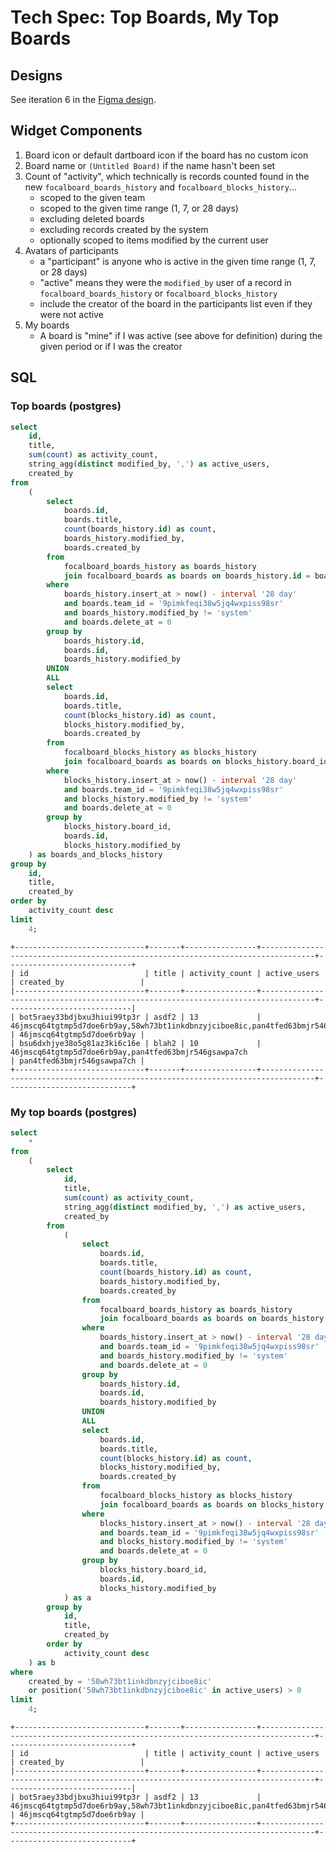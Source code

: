 # Tech Spec: Top Boards, My Top Boards

## Designs

See iteration 6 in the [Figma design](https://www.figma.com/file/fKyLulu6MUjQzQa9pBFFrC/Insights-and-Analytics?node-id=548%3A102444).

## Widget Components 

1. Board icon or default dartboard icon if the board has no custom icon
1. Board name or `(Untitled Board)` if the name hasn't been set
1. Count of "activity", which technically is records counted found in the new `focalboard_boards_history` and `focalboard_blocks_history`...
    * scoped to the given team 
    * scoped to the given time range (1, 7, or 28 days)
    * excluding deleted boards
    * excluding records created by the system
    * optionally scoped to items modified by the current user
1. Avatars of participants
    * a "participant" is anyone who is active in the given time range (1, 7, or 28 days)
    * "active" means they were the `modified_by` user of a record in `focalboard_boards_history` or `focalboard_blocks_history`
    * include the creator of the board in the participants list even if they were not active
1. My boards
    * A board is "mine" if I was active (see above for definition) during the given period or if I was the creator

## SQL

### Top boards (postgres)

```sql
select
	id,
	title,
	sum(count) as activity_count,
	string_agg(distinct modified_by, ',') as active_users,
	created_by
from
	(
		select
			boards.id,
			boards.title,
			count(boards_history.id) as count,
			boards_history.modified_by,
			boards.created_by
		from
			focalboard_boards_history as boards_history
			join focalboard_boards as boards on boards_history.id = boards.id
		where
			boards_history.insert_at > now() - interval '28 day'
			and boards.team_id = '9pimkfeqi38w5jq4wxpiss98sr'
			and boards_history.modified_by != 'system'
			and boards.delete_at = 0
		group by
			boards_history.id,
			boards.id,
			boards_history.modified_by
		UNION
		ALL
		select
			boards.id,
			boards.title,
			count(blocks_history.id) as count,
			blocks_history.modified_by,
			boards.created_by
		from
			focalboard_blocks_history as blocks_history
			join focalboard_boards as boards on blocks_history.board_id = boards.id
		where
			blocks_history.insert_at > now() - interval '28 day'
			and boards.team_id = '9pimkfeqi38w5jq4wxpiss98sr'
			and blocks_history.modified_by != 'system'
			and boards.delete_at = 0
		group by
			blocks_history.board_id,
			boards.id,
			blocks_history.modified_by
	) as boards_and_blocks_history
group by
	id,
	title,
	created_by
order by
	activity_count desc
limit
	4;
```

```shell
+-----------------------------+-------+----------------+----------------------------------------------------------------------------------+----------------------------+
| id                          | title | activity_count | active_users                                                                     | created_by                 |
|-----------------------------+-------+----------------+----------------------------------------------------------------------------------+----------------------------|
| bot5raey33bdjbxu3hiui99tp3r | asdf2 | 13             | 46jmscq64tgtmp5d7doe6rb9ay,58wh73bt1inkdbnzyjciboe8ic,pan4tfed63bmjr546gsawpa7ch | 46jmscq64tgtmp5d7doe6rb9ay |
| bsu6dxhjye38o5g81az3ki6c16e | blah2 | 10             | 46jmscq64tgtmp5d7doe6rb9ay,pan4tfed63bmjr546gsawpa7ch                            | pan4tfed63bmjr546gsawpa7ch |
+-----------------------------+-------+----------------+----------------------------------------------------------------------------------+----------------------------+
```

### My top boards (postgres)

```sql
select
    *
from
    (
        select
            id,
            title,
            sum(count) as activity_count,
            string_agg(distinct modified_by, ',') as active_users,
            created_by
        from
            (
                select
                    boards.id,
                    boards.title,
                    count(boards_history.id) as count,
                    boards_history.modified_by,
                    boards.created_by
                from
                    focalboard_boards_history as boards_history
                    join focalboard_boards as boards on boards_history.id = boards.id
                where
                    boards_history.insert_at > now() - interval '28 day'
                    and boards.team_id = '9pimkfeqi38w5jq4wxpiss98sr'
                    and boards_history.modified_by != 'system'
                    and boards.delete_at = 0
                group by
                    boards_history.id,
                    boards.id,
                    boards_history.modified_by
                UNION
                ALL
                select
                    boards.id,
                    boards.title,
                    count(blocks_history.id) as count,
                    blocks_history.modified_by,
                    boards.created_by
                from
                    focalboard_blocks_history as blocks_history
                    join focalboard_boards as boards on blocks_history.board_id = boards.id
                where
                    blocks_history.insert_at > now() - interval '28 day'
                    and boards.team_id = '9pimkfeqi38w5jq4wxpiss98sr'
                    and blocks_history.modified_by != 'system'
                    and boards.delete_at = 0
                group by
                    blocks_history.board_id,
                    boards.id,
                    blocks_history.modified_by
            ) as a
        group by
            id,
            title,
            created_by
        order by
            activity_count desc
    ) as b
where
    created_by = '58wh73bt1inkdbnzyjciboe8ic'
    or position('58wh73bt1inkdbnzyjciboe8ic' in active_users) > 0
limit
    4;
```
```shell
+-----------------------------+-------+----------------+----------------------------------------------------------------------------------+----------------------------+
| id                          | title | activity_count | active_users                                                                     | created_by                 |
|-----------------------------+-------+----------------+----------------------------------------------------------------------------------+----------------------------|
| bot5raey33bdjbxu3hiui99tp3r | asdf2 | 13             | 46jmscq64tgtmp5d7doe6rb9ay,58wh73bt1inkdbnzyjciboe8ic,pan4tfed63bmjr546gsawpa7ch | 46jmscq64tgtmp5d7doe6rb9ay |
+-----------------------------+-------+----------------+----------------------------------------------------------------------------------+----------------------------+
```
